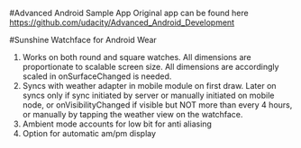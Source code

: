#Advanced Android Sample App
Original app can be found here https://github.com/udacity/Advanced_Android_Development


#Sunshine Watchface for Android Wear

1. Works on both round and square watches. All dimensions are proportionate to scalable screen size. All dimensions are accordingly scaled in onSurfaceChanged is needed.
2. Syncs with weather adapter in mobile module on first draw. Later on syncs only if sync initiated by server or manually initiated on mobile node, or onVisibilityChanged if visible but NOT more than every 4 hours, or manually by tapping the weather view on the watchface.
3. Ambient mode accounts for low bit for anti aliasing
4. Option for automatic am/pm display

